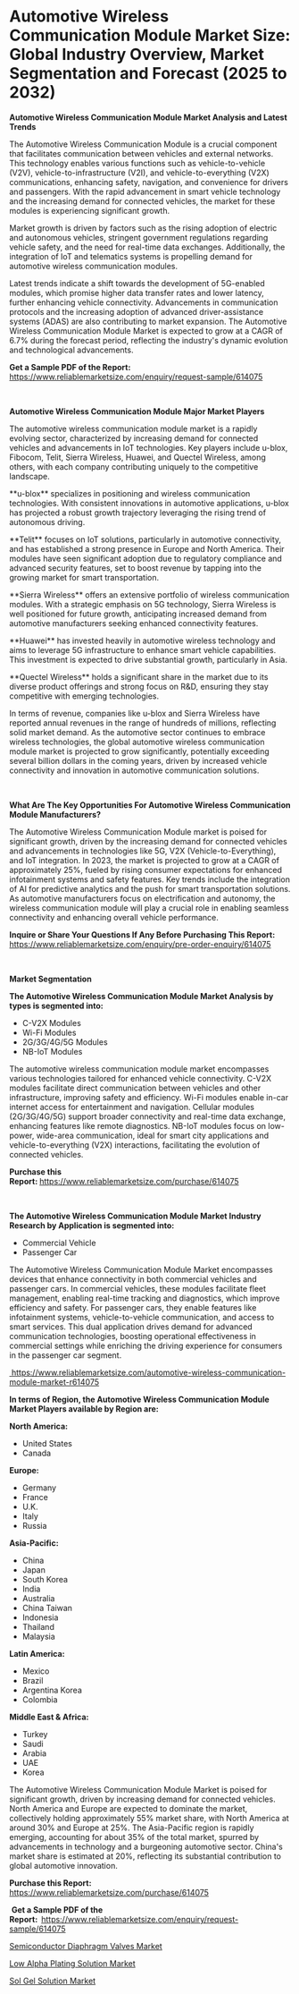 <p><h1>Automotive Wireless Communication Module Market Size: Global Industry Overview, Market Segmentation and Forecast (2025 to 2032)</h1></p><p><strong>Automotive Wireless Communication Module Market Analysis and Latest Trends</strong></p>
<p><p>The Automotive Wireless Communication Module is a crucial component that facilitates communication between vehicles and external networks. This technology enables various functions such as vehicle-to-vehicle (V2V), vehicle-to-infrastructure (V2I), and vehicle-to-everything (V2X) communications, enhancing safety, navigation, and convenience for drivers and passengers. With the rapid advancement in smart vehicle technology and the increasing demand for connected vehicles, the market for these modules is experiencing significant growth.</p><p>Market growth is driven by factors such as the rising adoption of electric and autonomous vehicles, stringent government regulations regarding vehicle safety, and the need for real-time data exchanges. Additionally, the integration of IoT and telematics systems is propelling demand for automotive wireless communication modules. </p><p>Latest trends indicate a shift towards the development of 5G-enabled modules, which promise higher data transfer rates and lower latency, further enhancing vehicle connectivity. Advancements in communication protocols and the increasing adoption of advanced driver-assistance systems (ADAS) are also contributing to market expansion. The Automotive Wireless Communication Module Market is expected to grow at a CAGR of 6.7% during the forecast period, reflecting the industry's dynamic evolution and technological advancements.</p></p>
<p><strong>Get a Sample PDF of the Report:&nbsp;</strong> <a href="https://www.reliablemarketsize.com/enquiry/request-sample/614075?utm_campaign=2005&utm_medium=2&utm_source=Github&utm_content=ia&utm_term=24032025&utm_id=automotive-wireless-communication-module">https://www.reliablemarketsize.com/enquiry/request-sample/614075</a></p>
<p>&nbsp;</p>
<p><strong>Automotive Wireless Communication Module Major Market Players</strong></p>
<p><p>The automotive wireless communication module market is a rapidly evolving sector, characterized by increasing demand for connected vehicles and advancements in IoT technologies. Key players include u-blox, Fibocom, Telit, Sierra Wireless, Huawei, and Quectel Wireless, among others, with each company contributing uniquely to the competitive landscape.</p><p>**u-blox** specializes in positioning and wireless communication technologies. With consistent innovations in automotive applications, u-blox has projected a robust growth trajectory leveraging the rising trend of autonomous driving.</p><p>**Telit** focuses on IoT solutions, particularly in automotive connectivity, and has established a strong presence in Europe and North America. Their modules have seen significant adoption due to regulatory compliance and advanced security features, set to boost revenue by tapping into the growing market for smart transportation.</p><p>**Sierra Wireless** offers an extensive portfolio of wireless communication modules. With a strategic emphasis on 5G technology, Sierra Wireless is well positioned for future growth, anticipating increased demand from automotive manufacturers seeking enhanced connectivity features.</p><p>**Huawei** has invested heavily in automotive wireless technology and aims to leverage 5G infrastructure to enhance smart vehicle capabilities. This investment is expected to drive substantial growth, particularly in Asia.</p><p>**Quectel Wireless** holds a significant share in the market due to its diverse product offerings and strong focus on R&D, ensuring they stay competitive with emerging technologies.</p><p>In terms of revenue, companies like u-blox and Sierra Wireless have reported annual revenues in the range of hundreds of millions, reflecting solid market demand. As the automotive sector continues to embrace wireless technologies, the global automotive wireless communication module market is projected to grow significantly, potentially exceeding several billion dollars in the coming years, driven by increased vehicle connectivity and innovation in automotive communication solutions.</p></p>
<p>&nbsp;</p>
<p><strong>What Are The Key Opportunities For Automotive Wireless Communication Module Manufacturers?</strong></p>
<p><p>The Automotive Wireless Communication Module market is poised for significant growth, driven by the increasing demand for connected vehicles and advancements in technologies like 5G, V2X (Vehicle-to-Everything), and IoT integration. In 2023, the market is projected to grow at a CAGR of approximately 25%, fueled by rising consumer expectations for enhanced infotainment systems and safety features. Key trends include the integration of AI for predictive analytics and the push for smart transportation solutions. As automotive manufacturers focus on electrification and autonomy, the wireless communication module will play a crucial role in enabling seamless connectivity and enhancing overall vehicle performance.</p></p>
<p><strong>Inquire or Share Your Questions If Any Before Purchasing This Report:</strong> <a href="https://www.reliablemarketsize.com/enquiry/pre-order-enquiry/614075?utm_campaign=2005&utm_medium=2&utm_source=Github&utm_content=ia&utm_term=24032025&utm_id=automotive-wireless-communication-module">https://www.reliablemarketsize.com/enquiry/pre-order-enquiry/614075</a></p>
<p>&nbsp;</p>
<p><strong>Market Segmentation</strong></p>
<p><strong>The Automotive Wireless Communication Module Market Analysis by types is segmented into:</strong></p>
<p><ul><li>C-V2X Modules</li><li>Wi-Fi Modules</li><li>2G/3G/4G/5G Modules</li><li>NB-IoT Modules</li></ul></p>
<p><p>The automotive wireless communication module market encompasses various technologies tailored for enhanced vehicle connectivity. C-V2X modules facilitate direct communication between vehicles and other infrastructure, improving safety and efficiency. Wi-Fi modules enable in-car internet access for entertainment and navigation. Cellular modules (2G/3G/4G/5G) support broader connectivity and real-time data exchange, enhancing features like remote diagnostics. NB-IoT modules focus on low-power, wide-area communication, ideal for smart city applications and vehicle-to-everything (V2X) interactions, facilitating the evolution of connected vehicles.</p></p>
<p><strong>Purchase this Report:&nbsp;</strong><a href="https://www.reliablemarketsize.com/purchase/614075?utm_campaign=2005&utm_medium=2&utm_source=Github&utm_content=ia&utm_term=24032025&utm_id=automotive-wireless-communication-module">https://www.reliablemarketsize.com/purchase/614075</a></p>
<p>&nbsp;</p>
<p><strong>The Automotive Wireless Communication Module Market Industry Research by Application is segmented into:</strong></p>
<p><ul><li>Commercial Vehicle</li><li>Passenger Car</li></ul></p>
<p><p>The Automotive Wireless Communication Module Market encompasses devices that enhance connectivity in both commercial vehicles and passenger cars. In commercial vehicles, these modules facilitate fleet management, enabling real-time tracking and diagnostics, which improve efficiency and safety. For passenger cars, they enable features like infotainment systems, vehicle-to-vehicle communication, and access to smart services. This dual application drives demand for advanced communication technologies, boosting operational effectiveness in commercial settings while enriching the driving experience for consumers in the passenger car segment.</p></p>
<p><a href="https://www.reliablemarketsize.com/automotive-wireless-communication-module-market-r614075?utm_campaign=2005&utm_medium=2&utm_source=Github&utm_content=ia&utm_term=24032025&utm_id=automotive-wireless-communication-module">&nbsp;https://www.reliablemarketsize.com/automotive-wireless-communication-module-market-r614075</a></p>
<p><strong>In terms of Region, the Automotive Wireless Communication Module Market Players available by Region are:</strong></p>
<p>
    <p> <strong> North America: </strong>
        <ul>
            <li>United States</li>
            <li>Canada</li>
        </ul>
        </p> 
    <p> <strong> Europe: </strong>
        <ul>
            <li>Germany</li>
            <li>France</li>
            <li>U.K.</li>
            <li>Italy</li>
            <li>Russia</li>
        </ul>
        </p> 
    <p> <strong> Asia-Pacific: </strong>
        <ul>
            <li>China</li>
            <li>Japan</li>
            <li>South Korea</li>
            <li>India</li>
            <li>Australia</li>
            <li>China Taiwan</li>
            <li>Indonesia</li>
            <li>Thailand</li>
            <li>Malaysia</li>
        </ul>
        </p> 
    <p> <strong> Latin America: </strong>
        <ul>
            <li>Mexico</li>
            <li>Brazil</li>
            <li>Argentina Korea</li>
            <li>Colombia</li>
        </ul>
        </p> 
    <p> <strong> Middle East & Africa: </strong>
        <ul>
            <li>Turkey</li>
            <li>Saudi</li>
            <li>Arabia</li>
            <li>UAE</li>
            <li>Korea</li>
        </ul>
    </p>
    </p>
<p><p>The Automotive Wireless Communication Module Market is poised for significant growth, driven by increasing demand for connected vehicles. North America and Europe are expected to dominate the market, collectively holding approximately 55% market share, with North America at around 30% and Europe at 25%. The Asia-Pacific region is rapidly emerging, accounting for about 35% of the total market, spurred by advancements in technology and a burgeoning automotive sector. China's market share is estimated at 20%, reflecting its substantial contribution to global automotive innovation.</p></p>
<p><strong>Purchase this Report: </strong><a href="https://www.reliablemarketsize.com/purchase/614075?utm_campaign=2005&utm_medium=2&utm_source=Github&utm_content=ia&utm_term=24032025&utm_id=automotive-wireless-communication-module">https://www.reliablemarketsize.com/purchase/614075</a></p>
<p>&nbsp;<strong>Get a Sample PDF of the Report:&nbsp;&nbsp;</strong><a href="https://www.reliablemarketsize.com/enquiry/request-sample/614075?utm_campaign=2005&utm_medium=2&utm_source=Github&utm_content=ia&utm_term=24032025&utm_id=automotive-wireless-communication-module">https://www.reliablemarketsize.com/enquiry/request-sample/614075</a></p>
<p><strong></strong></p>
<p><p><a href="https://github.com/lylyparadise/Market-Research-Report-List-6/blob/main/semiconductor-diaphragm-valves-market.md?utm_campaign=2005&utm_medium=2&utm_source=Github&utm_content=ia&utm_term=24032025&utm_id=automotive-wireless-communication-module">Semiconductor Diaphragm Valves Market</a></p><p><a href="https://github.com/myrieronays5/Market-Research-Report-List-1/blob/main/low-alpha-plating-solution-market.md?utm_campaign=2005&utm_medium=2&utm_source=Github&utm_content=ia&utm_term=24032025&utm_id=automotive-wireless-communication-module">Low Alpha Plating Solution Market</a></p><p><a href="https://github.com/kohushamudo3/Market-Research-Report-List-1/blob/main/sol-gel-solution-market.md?utm_campaign=2005&utm_medium=2&utm_source=Github&utm_content=ia&utm_term=24032025&utm_id=automotive-wireless-communication-module">Sol Gel Solution Market</a></p></p>